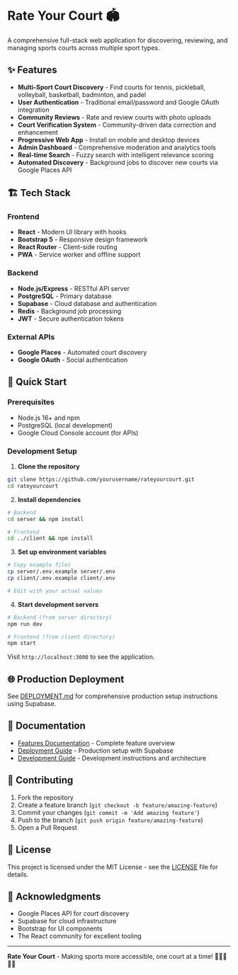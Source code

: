 # Rate Your Court 🏟️
A comprehensive full-stack web application for discovering, reviewing, and managing sports courts across multiple sport types.

## ✨ Features

- **Multi-Sport Court Discovery** - Find courts for tennis, pickleball, volleyball, basketball, badminton, and padel
- **User Authentication** - Traditional email/password and Google OAuth integration
- **Community Reviews** - Rate and review courts with photo uploads
- **Court Verification System** - Community-driven data correction and enhancement
- **Progressive Web App** - Install on mobile and desktop devices
- **Admin Dashboard** - Comprehensive moderation and analytics tools
- **Real-time Search** - Fuzzy search with intelligent relevance scoring
- **Automated Discovery** - Background jobs to discover new courts via Google Places API

## 🏗️ Tech Stack

### Frontend
- **React** - Modern UI library with hooks
- **Bootstrap 5** - Responsive design framework
- **React Router** - Client-side routing
- **PWA** - Service worker and offline support

### Backend
- **Node.js/Express** - RESTful API server
- **PostgreSQL** - Primary database
- **Supabase** - Cloud database and authentication
- **Redis** - Background job processing
- **JWT** - Secure authentication tokens

### External APIs
- **Google Places** - Automated court discovery
- **Google OAuth** - Social authentication

## 🚀 Quick Start

### Prerequisites
- Node.js 16+ and npm
- PostgreSQL (local development)
- Google Cloud Console account (for APIs)

### Development Setup

1. **Clone the repository**
```bash
git clone https://github.com/yourusername/rateyourcourt.git
cd rateyourcourt
```

2. **Install dependencies**
```bash
# Backend
cd server && npm install

# Frontend
cd ../client && npm install
```

3. **Set up environment variables**
```bash
# Copy example files
cp server/.env.example server/.env
cp client/.env.example client/.env

# Edit with your actual values
```

4. **Start development servers**
```bash
# Backend (from server directory)
npm run dev

# Frontend (from client directory)  
npm start
```

Visit `http://localhost:3000` to see the application.

## 🌐 Production Deployment

See [DEPLOYMENT.md](./DEPLOYMENT.md) for comprehensive production setup instructions using Supabase.

## 📖 Documentation

- [Features Documentation](./FEATURES.md) - Complete feature overview
- [Deployment Guide](./DEPLOYMENT.md) - Production setup with Supabase
- [Development Guide](./CLAUDE.md) - Development instructions and architecture

## 🤝 Contributing

1. Fork the repository
2. Create a feature branch (`git checkout -b feature/amazing-feature`)
3. Commit your changes (`git commit -m 'Add amazing feature'`)
4. Push to the branch (`git push origin feature/amazing-feature`)
5. Open a Pull Request

## 📄 License

This project is licensed under the MIT License - see the [LICENSE](LICENSE) file for details.

## 🙏 Acknowledgments

- Google Places API for court discovery
- Supabase for cloud infrastructure
- Bootstrap for UI components
- The React community for excellent tooling

---

**Rate Your Court** - Making sports more accessible, one court at a time! 🎾🏓🏐🏀🏸